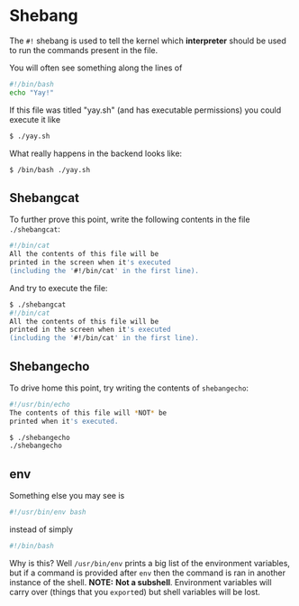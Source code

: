 # Shebang

The `#!` shebang is used to tell the kernel which **interpreter** should be used to run the commands present in the file.

You will often see something along the lines of

```bash
#!/bin/bash
echo "Yay!"
```

If this file was titled "yay.sh" (and has executable permissions) you could execute it like

```bash
$ ./yay.sh
```

What really happens in the backend looks like:

```bash
$ /bin/bash ./yay.sh
```

## Shebangcat

To further prove this point, write the following contents in the file `./shebangcat`:

```bash
#!/bin/cat
All the contents of this file will be
printed in the screen when it's executed
(including the '#!/bin/cat' in the first line).
```
And try to execute the file:
```bash
$ ./shebangcat
#!/bin/cat
All the contents of this file will be
printed in the screen when it's executed
(including the '#!/bin/cat' in the first line).
```

## Shebangecho

To drive home this point, try writing the contents of `shebangecho`:
```bash
#!/usr/bin/echo
The contents of this file will *NOT* be
printed when it's executed.
```

```bash
$ ./shebangecho
./shebangecho
```

## env
Something else you may see is
```bash
#!/usr/bin/env bash
```

instead of simply
```bash
#!/bin/bash
```

Why is this? Well `/usr/bin/env` prints a big list of the environment variables, but if a command is provided after `env` then the command is ran in another instance of the shell. **NOTE:** __Not a subshell__. Environment variables will carry over (things that you `export`ed) but shell variables will be lost.